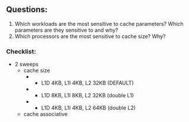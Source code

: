## Questions:

1. Which workloads are the most sensitive to cache parameters? Which parameters are they sensitive to and why?
2. Which processors are the most sensitive to cache size? Why?

### Checklist:

- 2 sweeps
  - cache size
    - - L1D 4KB, L1I 4KB, L2 32KB (DEFAULT)
    - - L1D 8KB, L1I 8KB, L2 32KB (double L1)
    - - L1D 4KB, L1I 4KB, L2 64KB (double L2)
  - cache associative
